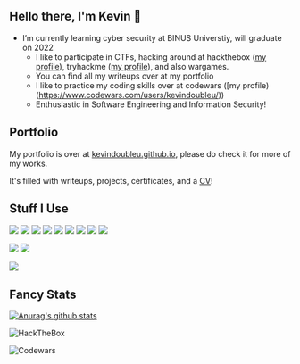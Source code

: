## Hello there, I'm Kevin 👋

- I’m currently learning cyber security at BINUS Universtiy, will graduate on 2022
  - I like to participate in CTFs, hacking around at hackthebox ([my profile](https://www.hackthebox.eu/home/users/profile/90510)), tryhackme ([my profile](https://tryhackme.com/p/doubleu)), and also wargames.
  - You can find all my writeups over at my portfolio
  - I like to practice my coding skills over at codewars ([my profile)(https://www.codewars.com/users/kevindoubleu/))
  - Enthusiastic in Software Engineering and Information Security!

## Portfolio

My portfolio is over at [kevindoubleu.github.io](https://kevindoubleu.github.io/), please do check it for more of my works.

It's filled with writeups, projects, certificates, and a [CV](https://kevindoubleu.github.io/cv)!

## Stuff I Use

![](https://img.shields.io/badge/-C-grey?style=flat-square&logo=c)
![](https://img.shields.io/badge/-Python-grey?style=flat-square&logoColor=white&logo=python)
![](https://img.shields.io/badge/-Java-grey?style=flat-square&logoColor=white&logo=java)
![](https://img.shields.io/badge/-HTML-grey?style=flat-square&logo=html5)
![](https://img.shields.io/badge/-CSS-grey?style=flat-square&logo=css3)
![](https://img.shields.io/badge/-JS-grey?style=flat-square&logo=javascript)
![](https://img.shields.io/badge/-PHP-grey?style=flat-square&logoColor=white&logo=php)
![](https://img.shields.io/badge/-MySQL-grey?style=flat-square&logoColor=white&logo=mysql)
![](https://img.shields.io/badge/-Bash-grey?style=flat-square&logoColor=white&logo=gnu-bash)


![](https://img.shields.io/badge/Jekyll-Liquid-grey?style=flat-square&logoColor=white&logo=jekyll)
![](https://img.shields.io/badge/-Flask-grey?style=flat-square&logoColor=white&logo=flask)

![](https://img.shields.io/badge/-Linux-grey?style=flat-square&logoColor=white&logo=linux)

<!-- ### Badges -->

## Fancy Stats

[![Anurag's github stats](https://github-readme-stats.vercel.app/api?username=kevindoubleu&count_private=true&show_icons=true)](https://github.com/anuraghazra/github-readme-stats)

![HackTheBox](http://www.hackthebox.eu/badge/image/90510)

![Codewars](https://www.codewars.com/users/kevindoubleu/badges/large)

<!-- ![TryHackMe](https://tryhackme-badges.s3.amazonaws.com/doubleu.png) -->

<!--
**kevindoubleu/kevindoubleu** is a ✨ _special_ ✨ repository because its `README.md` (this file) appears on your GitHub profile.

Here are some ideas to get you started:

- 🔭 I’m currently working on ...
- 🌱 I’m currently learning ...
- 👯 I’m looking to collaborate on ...
- 🤔 I’m looking for help with ...
- 💬 Ask me about ...
- 📫 How to reach me: ...
- 😄 Pronouns: ...
- ⚡ Fun fact: ...
-->
